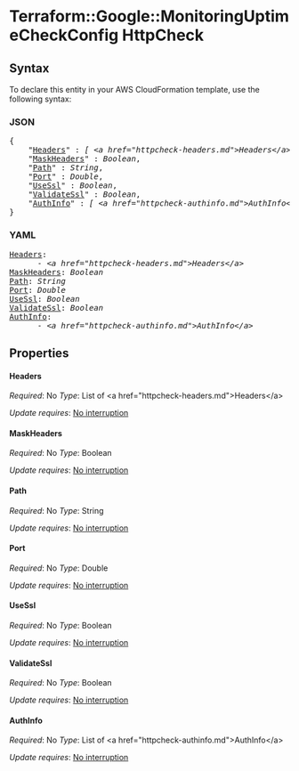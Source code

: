 # Terraform::Google::MonitoringUptimeCheckConfig HttpCheck

## Syntax

To declare this entity in your AWS CloudFormation template, use the following syntax:

### JSON

<pre>
{
    "<a href="#headers" title="Headers">Headers</a>" : <i>[ &lt;a href=&#34;httpcheck-headers.md&#34;&gt;Headers&lt;/a&gt;, ... ]</i>,
    "<a href="#maskheaders" title="MaskHeaders">MaskHeaders</a>" : <i>Boolean</i>,
    "<a href="#path" title="Path">Path</a>" : <i>String</i>,
    "<a href="#port" title="Port">Port</a>" : <i>Double</i>,
    "<a href="#usessl" title="UseSsl">UseSsl</a>" : <i>Boolean</i>,
    "<a href="#validatessl" title="ValidateSsl">ValidateSsl</a>" : <i>Boolean</i>,
    "<a href="#authinfo" title="AuthInfo">AuthInfo</a>" : <i>[ &lt;a href=&#34;httpcheck-authinfo.md&#34;&gt;AuthInfo&lt;/a&gt;, ... ]</i>
}
</pre>

### YAML

<pre>
<a href="#headers" title="Headers">Headers</a>: <i>
      - &lt;a href=&#34;httpcheck-headers.md&#34;&gt;Headers&lt;/a&gt;</i>
<a href="#maskheaders" title="MaskHeaders">MaskHeaders</a>: <i>Boolean</i>
<a href="#path" title="Path">Path</a>: <i>String</i>
<a href="#port" title="Port">Port</a>: <i>Double</i>
<a href="#usessl" title="UseSsl">UseSsl</a>: <i>Boolean</i>
<a href="#validatessl" title="ValidateSsl">ValidateSsl</a>: <i>Boolean</i>
<a href="#authinfo" title="AuthInfo">AuthInfo</a>: <i>
      - &lt;a href=&#34;httpcheck-authinfo.md&#34;&gt;AuthInfo&lt;/a&gt;</i>
</pre>

## Properties

#### Headers

_Required_: No
_Type_: List of &lt;a href=&#34;httpcheck-headers.md&#34;&gt;Headers&lt;/a&gt;

_Update requires_: [No interruption](https://docs.aws.amazon.com/AWSCloudFormation/latest/UserGuide/using-cfn-updating-stacks-update-behaviors.html#update-no-interrupt)

#### MaskHeaders

_Required_: No
_Type_: Boolean

_Update requires_: [No interruption](https://docs.aws.amazon.com/AWSCloudFormation/latest/UserGuide/using-cfn-updating-stacks-update-behaviors.html#update-no-interrupt)

#### Path

_Required_: No
_Type_: String

_Update requires_: [No interruption](https://docs.aws.amazon.com/AWSCloudFormation/latest/UserGuide/using-cfn-updating-stacks-update-behaviors.html#update-no-interrupt)

#### Port

_Required_: No
_Type_: Double

_Update requires_: [No interruption](https://docs.aws.amazon.com/AWSCloudFormation/latest/UserGuide/using-cfn-updating-stacks-update-behaviors.html#update-no-interrupt)

#### UseSsl

_Required_: No
_Type_: Boolean

_Update requires_: [No interruption](https://docs.aws.amazon.com/AWSCloudFormation/latest/UserGuide/using-cfn-updating-stacks-update-behaviors.html#update-no-interrupt)

#### ValidateSsl

_Required_: No
_Type_: Boolean

_Update requires_: [No interruption](https://docs.aws.amazon.com/AWSCloudFormation/latest/UserGuide/using-cfn-updating-stacks-update-behaviors.html#update-no-interrupt)

#### AuthInfo

_Required_: No
_Type_: List of &lt;a href=&#34;httpcheck-authinfo.md&#34;&gt;AuthInfo&lt;/a&gt;

_Update requires_: [No interruption](https://docs.aws.amazon.com/AWSCloudFormation/latest/UserGuide/using-cfn-updating-stacks-update-behaviors.html#update-no-interrupt)

